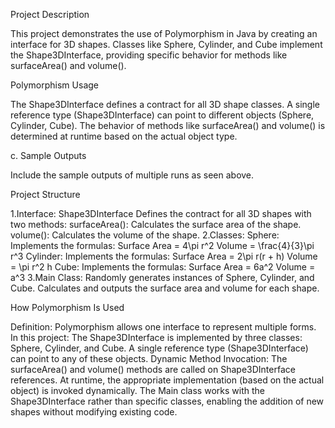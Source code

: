 Project Description

This project demonstrates the use of Polymorphism in Java by creating an interface for 3D shapes. Classes like Sphere, Cylinder, and Cube implement the Shape3DInterface, providing specific behavior for methods like surfaceArea() and volume().

Polymorphism Usage

The Shape3DInterface defines a contract for all 3D shape classes.
A single reference type (Shape3DInterface) can point to different objects (Sphere, Cylinder, Cube).
The behavior of methods like surfaceArea() and volume() is determined at runtime based on the actual object type.

c. Sample Outputs

Include the sample outputs of multiple runs as seen above.


Project Structure

1.Interface: Shape3DInterface
	Defines the contract for all 3D shapes with two methods:
		surfaceArea(): Calculates the surface area of the shape.
	volume(): Calculates the volume of the shape.
2.Classes:
	Sphere:
	Implements the formulas:
	Surface Area =  4\pi r^2 
	Volume =  \frac{4}{3}\pi r^3 
	Cylinder:
	Implements the formulas:
	Surface Area =  2\pi r(r + h) 
	Volume =  \pi r^2 h 
	Cube:
	Implements the formulas:
	Surface Area =  6a^2 
	Volume =  a^3 
3.Main Class:
	Randomly generates instances of Sphere, Cylinder, and Cube.
	Calculates and outputs the surface area and volume for each shape.


How Polymorphism Is Used

Definition: Polymorphism allows one interface to represent multiple forms. In this project:
 The Shape3DInterface is implemented by three classes: Sphere, Cylinder, and Cube.
 A single reference type (Shape3DInterface) can point to any of these objects.
 Dynamic Method Invocation:
 The surfaceArea() and volume() methods are called on Shape3DInterface references. At runtime, the appropriate implementation (based on the actual object) is invoked dynamically.
 The Main class works with the Shape3DInterface rather than specific classes, enabling the addition of new shapes without modifying existing code.





 
